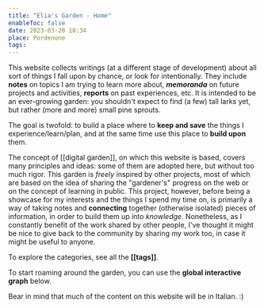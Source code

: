 ```yaml
---
title: "Elia's Garden - Home"
enableToc: false
date: 2023-03-20 18:34
place: Pordenone
tags:
---
```


This website collects writings (at a different stage of development) about all sort of things I fall upon by chance, or look for intentionally. They include **notes** on topics I am trying to learn more about, ***memoranda*** on future projects and activities, **reports** on past experiences, etc. It is intended to be an ever-growing garden: you shouldn't expect to find (a few) tall larks yet, but rather (more and more) small pine sprouts.

The goal is twofold: to build a place where to **keep and save** the things I experience/learn/plan, and at the same time use this place to **build upon** them.

The concept of [[digital garden]], on which this website is based, covers many principles and ideas: some of them are adopted here, but without too much rigor. This garden is *freely* inspired by other projects, most of which are based on the idea of sharing the "gardener's" progress on the web or on the concept of learning in public. This project, however, before being a showcase for my interests and the things I spend my time on, is primarily a way of taking notes and **connecting** together (otherwise isolated) pieces of information, in order to build them up into *knowledge*. Nonetheless, as I constantly benefit of the work shared by other people, I've thought it might be nice to give back to the community by sharing my work too, in case it might be useful to anyone. 

To explore the categories, see all the **[[tags]]**.

To start roaming around the garden, you can use the **global interactive graph** below.

Bear in mind that much of the content on this website will be in Italian. :)
